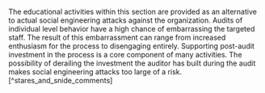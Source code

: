 
The educational activities within this section are provided as an alternative to actual social engineering attacks against the organization. Audits of individual level behavior have a high chance of embarrassing the targeted staff. The result of this embarrassment can range from increased enthusiasm for the process to disengaging entirely. Supporting post-audit investment in the process is a core component of many activities. The possibility of derailing the investment the auditor has built during the audit makes social engineering attacks too large of a risk. [^stares_and_snide_comments]
